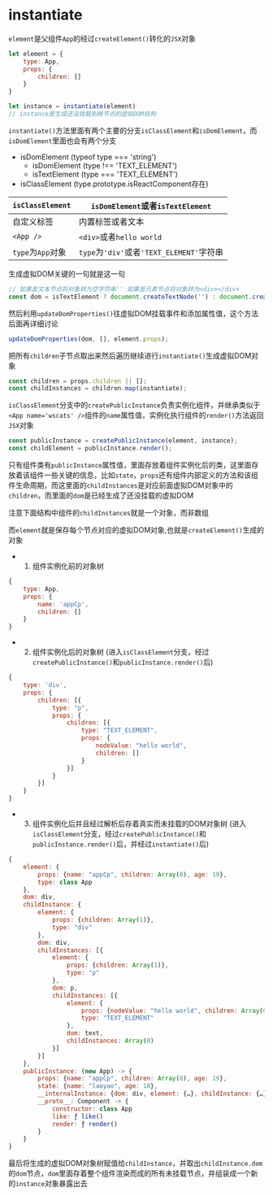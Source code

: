 # instantiate

`element`是父组件`App`的经过`createElement()`转化的`JSX`对象
```js
let element = {
    type: App,
    props: {
        children: []
    }
}

let instance = instantiate(element)
// instance是生成还没挂载到根节点的虚拟DOM结构
```
`instantiate()`方法里面有两个主要的分支`isClassElement`和`isDomElement`，而`isDomElement`里面也会有两个分支

- isDomElement (typeof type === 'string')
    - isDomElement (type !== 'TEXT_ELEMENT')
    - isTextElement (type === 'TEXT_ELEMENT')
- isClassElement (type.prototype.isReactComponent存在)

|`isClassElement`|`isDomElement`或者`isTextElement`|
|-|-|
|自定义标签|内置标签或者文本|
|`<App />`|`<div>`或者`hello world`|
|`type`为`App`对象|`type`为`'div'`或者`'TEXT_ELEMENT'`字符串|

生成虚拟DOM关键的一句就是这一句
```js
// 如果是文本节点将对象转为空字符串'' 如果是元素节点将对象转为<div></div>
const dom = isTextElement ? document.createTextNode('') : document.createElement(type);
```
然后利用`updateDomProperties()`往虚拟DOM挂载事件和添加属性值，这个方法后面再详细讨论
```js
updateDomProperties(dom, [], element.props);
```
把所有`children`子节点取出来然后遍历继续进行`instantiate()`生成虚拟DOM对象
```js
const children = props.children || [];
const childInstances = children.map(instantiate);
```

`isClassElement`分支中的`createPublicInstance`负责实例化组件，并继承类似于`<App name='wscats' />`组件的`name`属性值，实例化执行组件的`render()`方法返回`JSX`对象
```js
const publicInstance = createPublicInstance(element, instance);
const childElement = publicInstance.render();
```

只有组件类有`publicInstance`属性值，里面存放着组件实例化后的类，这里面存放着该组件一些关键的信息，比如`state`，`props`还有组件内部定义的方法和该组件生命周期，而这里面的`childInstances`是对应前面虚拟DOM对象中的`children`，而里面的`dom`是已经生成了还没挂载的虚拟DOM

注意下面结构中组件的`childInstances`就是一个对象，而非数组

而`element`就是保存每个节点对应的虚拟DOM对象,也就是`createElement()`生成的对象

- 1. 组件实例化前的对象树
```js
{
    type: App,
    props: {
        name: 'appCp',
        children: []
    }
}
```
- 2. 组件实例化后的对象树 (进入`isClassElement`分支，经过`createPublicInstance()`和`publicInstance.render()`后)
```js
{
    type: 'div',
    props: {
        children: [{
            type: "p",
            props: {
                children: [{
                    type: "TEXT_ELEMENT",
                    props: {
                        nodeValue: "hello world",
                        children: []
                    }
                }]
            }
        }]
    }
}
```
- 3. 组件实例化后并且经过解析后存着真实而未挂载的DOM对象树 (进入`isClassElement`分支，经过`createPublicInstance()`和`publicInstance.render()`后，并经过`instantiate()`后)
```js
{
    element: {
        props: {name: "appCp", children: Array(0), age: 19},
        type: class App
    }, 
    dom: div, 
    childInstance: {
        element: {
            props: {children: Array(1)},
            type: "div"
        }, 
        dom: div, 
        childInstances: [{
            element: {
                props: {children: Array(1)},
                type: "p"
            }, 
            dom: p, 
            childInstances: [{
                element: {
                    props: {nodeValue: "hello world", children: Array(0)}
                    type: "TEXT_ELEMENT"
                }, 
                dom: text, 
                childInstances: Array(0)
            }]
        }]
    }, 
    publicInstance: (new App) -> {
        props: {name: "appCp", children: Array(0), age: 19},
        state: {name: "laoyao", age: 18},
        __internalInstance: {dom: div, element: {…}, childInstance: {…}, publicInstance: App}
        __proto__: Component -> {
            constructor: class App
            like: ƒ like()
            render: ƒ render()
        }
    }
}
```
最后将生成的虚拟DOM对象树赋值给`childInstance`，并取出`childInstance.dom`的`dom`节点，`dom`里面存着整个组件渲染而成的所有未挂载节点，并组装成一个新的`instance`对象暴露出去

